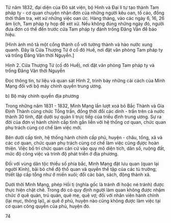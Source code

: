 Từ năm 1832, đại diện của Đô sát viện, bộ Hình và Đại lí tự tạo thành Tam pháp ty - cơ quan chuyên nhận đơn của những người kêu oan, tố cáo, đồng thời thẩm tra, xét xử những việc oan ức. Hàng tháng, vào các ngày 6, 16, 26 âm lịch, Tam pháp ty họp để xét xử. Nếu không đúng những ngày đó, người đưa đơn có thể đến trước cửa Tam pháp ty đánh trống Đăng Văn để báo hiệu.

[Hình ảnh mô tả một cổng thành cổ với tường thành và hào nước xung quanh. Đây là Cửa Thượng Tứ ở cố đô Huế, nơi đặt văn phòng Tam pháp ty và trống Đăng Văn thời Nguyễn.]

Hình 2. Cửa Thượng Tứ (cố đô Huế),
nơi đặt văn phòng Tam pháp ty và trống Đăng Văn thời Nguyễn

Đọc thông tin, tư liệu và quan sát Hình 2, trình bày những cải cách của Minh Mạng đối với bộ máy chính quyền trung ương.

b) Bộ máy chính quyền địa phương

Trong những năm 1831 - 1832, Minh Mạng lần lượt xoá bỏ Bắc Thành và Gia Định Thành cùng chức Tổng trấn, đồng thời đổi các dinh - trấn trên cả nước thành 30 tỉnh, đặt dưới sự quản lí trực tiếp của triều đình trung ương. Sự ra đời của đơn vị hành chính cấp tỉnh gắn liền với hệ thống cơ quan, chức quan phụ trách cùng cơ chế làm việc mới.

Bên dưới cấp tỉnh, hệ thống hành chính cấp phủ, huyện - châu, tổng, xã và các cơ quan, chức quan phụ trách cùng cơ chế làm việc cũng được hoàn thiện. Việc bố trí chức quan căn cứ vào quy mô diện tích, dân số, ruộng đất, mức độ công việc và trình độ phát triển ở địa phương.

Đối với vùng dân tộc thiểu số phía bắc, Minh Mạng đặt lưu quan (quan lại người Kinh), bãi bỏ chế độ thổ quan và quyền thế tập của các tù trưởng; thiết lập cấp tổng như ở miền xuôi; đổi các bản, sách, động thành xã.

Dưới thời Minh Mạng, phép Hồi tị (nghĩa gốc là tránh đi hoặc né tránh) được thực hiện chặt chẽ. Trong đó có quy định người làm quan không được nhậm chức ở quê quán, trú quán, quê mẹ, quê vợ; đối với nhân viên hành chính (lại mục, thông lại), ai quê ở phủ, huyện nào cũng không được làm việc tại cơ quan công quyền của phủ, huyện đó.

74